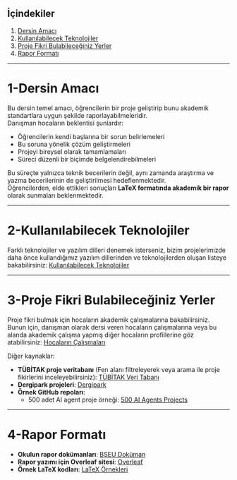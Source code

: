 ## İçindekiler
1. [Dersin Amacı](#1-dersin-amacı)
2. [Kullanılabilecek Teknolojiler](#2-kullanılabilecek-teknolojiler)
3. [Proje Fikri Bulabileceğiniz Yerler](#3-proje-fikri-bulabileceğiniz-yerler)
4. [Rapor Formatı](#4-rapor-formatı) 

---

# 1-Dersin Amacı

Bu dersin temel amacı, öğrencilerin bir proje geliştirip bunu akademik standartlara uygun şekilde raporlayabilmeleridir.  
Danışman hocaların beklentisi şunlardır:  

- Öğrencilerin kendi başlarına bir sorun belirlemeleri  
- Bu soruna yönelik çözüm geliştirmeleri  
- Projeyi bireysel olarak tamamlamaları  
- Süreci düzenli bir biçimde belgelendirebilmeleri  

Bu süreçte yalnızca teknik becerilerin değil, aynı zamanda araştırma ve yazma becerilerinin de geliştirilmesi hedeflenmektedir.  
Öğrencilerden, elde ettikleri sonuçları **LaTeX formatında akademik bir rapor** olarak sunmaları beklenmektedir.

---

# 2-Kullanılabilecek Teknolojiler

Farklı teknolojiler ve yazılım dilleri denemek isterseniz, bizim projelerimizde daha önce kullandığımız yazılım dillerinden ve teknolojilerden oluşan listeye bakabilirsiniz: [Kullanılabilecek Teknolojiler](docs/kullanılabilecek_teknolojiler.md)

---

# 3-Proje Fikri Bulabileceğiniz Yerler

Proje fikri bulmak için hocaların akademik çalışmalarına bakabilirsiniz. Bunun için, danışman olarak dersi veren hocaların çalışmalarına veya bu alanda akademik çalışma yapmış diğer hocaların profillerine göz atabilirsiniz: [Hocaların Çalışmaları](./docs/danisman_hocalar.md)

Diğer kaynaklar:  
- **TÜBİTAK proje veritabanı** (Fen alanı filtreleyerek veya arama ile proje fikirlerini inceleyebilirsiniz): [TÜBİTAK Veri Tabanı](https://search.trdizin.gov.tr/tr/yayin/ara?q=&order=publicationYear-DESC&page=1&limit=20&facet-documentType=PROJECT)  
- **Dergipark projeleri**: [Dergipark](https://dergipark.org.tr/en/search?q=%22Projeler%22&section=article)  
- **Örnek GitHub repoları**:  
  - 500 adet AI agent proje örneği: [500 AI Agents Projects](https://github.com/ashishpatel26/500-AI-Agents-Projects?tab=readme-ov-file)  

---

# 4-Rapor Formatı

- **Okulun rapor dokümanları**: [BŞEU Doküman](https://bilecik.edu.tr/bilgisayar/Icerik/Bitirme_Tasarim_calismasi)  
- **Rapor yazımı için Overleaf sitesi**: [Overleaf](https://www.overleaf.com/login)  
- **Örnek LaTeX kodları**: [LaTeX Örnekleri](./Latex)
